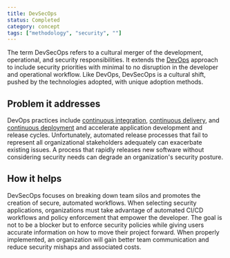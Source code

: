 ```yaml
---
title: DevSecOps 
status: Completed
category: concept
tags: ["methodology", "security", ""]
---
```


The term DevSecOps refers to a cultural merger of the development, operational, and security responsibilities. 
It extends the [DevOps](/devops/) approach to include security priorities 
with minimal to no disruption in the developer and operational workflow. 
Like DevOps, DevSecOps is a cultural shift, pushed by the technologies adopted, with unique adoption methods.

## Problem it addresses

DevOps practices include [continuous integration](/continuous-integration/), [continuous delivery](/continuous-delivery/),
and [continuous deployment](/continuous-deployment/) and accelerate application development and release cycles. 
Unfortunately, automated release processes that fail to represent 
all organizational stakeholders adequately can exacerbate existing issues. 
A process that rapidly releases new software without considering security needs 
can degrade an organization's security posture.

## How it helps

DevSecOps focuses on breaking down team silos and promotes the creation of secure, automated workflows. 
When selecting security applications, organizations must take advantage of 
automated CI/CD workflows and policy enforcement that empower the developer. 
The goal is not to be a blocker but to enforce security policies 
while giving users accurate information on how to move their project forward. 
When properly implemented, an organization will gain better team communication and 
reduce security mishaps and associated costs.